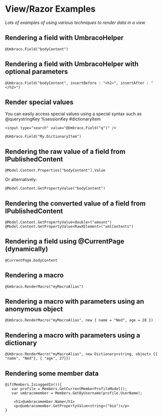 # View/Razor Examples

_Lots of examples of using various techniques to render data in a view_ 

## Rendering a field with UmbracoHelper

	@Umbraco.Field("bodyContent")

## Rendering a field with UmbracoHelper with optional parameters

	@Umbraco.Field("bodyContent", insertBefore : "<h2>", insertAfter : "</h2>")

## Render special values
You can easily access special values using a special syntax such as
        @querystringKey
        %sessionKey
        #dictionaryItem

    <input type="search" value="@Umbraco.Field("q")" />

	@Umbraco.Field("My.DictionaryItem")

## Rendering the raw value of a field from IPublishedContent

	@Model.Content.Properties["bodyContent"].Value

Or alternatively:

	@Model.Content.GetPropertyValue("bodyContent")

## Rendering the converted value of a field from IPublishedContent

 	@Model.Content.GetPropertyValue<double>("amount")
	@Model.Content.GetPropertyValue<RawXElement>("xmlContents")

## Rendering a field using @CurrentPage (dynamically)

	@CurrentPage.bodyContent

## Rendering a macro

	@Umbraco.RenderMacro("myMacroAlias")

## Rendering a macro with parameters using an anonymous object

	@Umbraco.RenderMacro("myMacroAlias", new { name = "Ned", age = 28 })

## Rendering a macro with parameters using a dictionary

	@Umbraco.RenderMacro("myMacroAlias", new Dictionary<string, object> {{ "name", "Ned"}, { "age", 27}})

## Rendering some member data

	@if(Members.IsLoggedIn()){
	   var profile = Members.GetCurrentMemberProfileModel();
	   var umbracomember = Members.GetByUsername(profile.UserName);
	   
	    <h1>@umbracomember.Name</h1>
	    <p>@umbracomember.GetPropertyValue<string>("bio")</p>
	}


